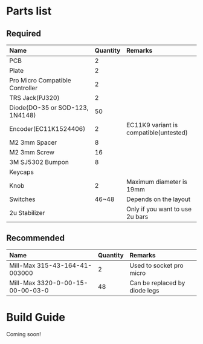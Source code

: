 # Parts list

## Required

| Name | Quantity | Remarks |
|:-|:-|:-|
| PCB                              | 2     | |
| Plate                            | 2     | |
| Pro Micro Compatible Controller  | 2     | |
| TRS Jack(PJ320)                  | 2     | |
| Diode(DO-35 or SOD-123, 1N4148)  | 50    | |
| Encoder(EC11K1524406)            | 2     | EC11K9 variant is compatible(untested) |
| M2 3mm Spacer                    | 8     | |
| M2 3mm Screw                     | 16    | |
| 3M SJ5302 Bumpon                 | 8     | |
| Keycaps                          |       | |
| Knob                             | 2     | Maximum diameter is 19mm |
| Switches                         | 46~48 | Depends on the layout |
| 2u Stabilizer                    |       | Only if you want to use 2u bars |

## Recommended

| Name | Quantity | Remarks |
|:-|:-|:-|
| Mill-Max 315-43-164-41-003000    | 2     | Used to socket pro micro |
| Mill-Max 3320-0-00-15-00-00-03-0 | 48    | Can be replaced by diode legs |

# Build Guide
Coming soon!
